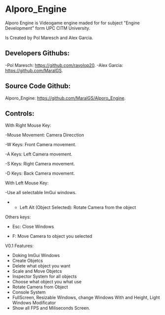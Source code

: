 # Alporo_Engine

Alporo Engine is Videogame engine maded for for subject "Engine Development" form UPC CITM University.

Is Created by Pol Maresch and Alex Garcia.

## Developers Githubs:

-Pol Maresch: https://github.com/rayolop20.
-Alex Garcia: https://github.com/MaralGS.

## Source Code Github: 

Alporo_Engine: https://github.com/MaralGS/Alporo_Engine.

## Controls:
With Right Mouse Key:

-Mouse Movement: Camera Direcction 

-W Keys: Front Camera movement.

-A Keys: Left Camera movement.

-S Keys: Right Camera movement.

-D Keys: Back Camera movement.


With Left Mouse Key:

-Use all selectable ImGui windows.

- + Left Alt (Object Selected): Rotate Camera from the object 

Others keys:
- Esc: Close Windows

- F: Move Camera to object you selected

V0.1 Features:
- Doking ImGui Windows
- Create Objetcs
- Delete what object you want
- Scale and Move Objetcs
- Inspector System for all objects
- Choose what object you what use
- Rotate Camera from Object
- Console System
- FullScreen, Resizable Windows, change Windows With and Height, Light Windows Modificator 
- Show all FPS and Miliseconds Screen.